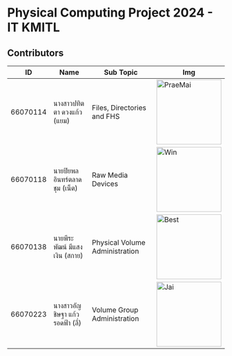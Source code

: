 # Physical Computing Project 2024 - IT KMITL

## Contributors

| ID       | Name                                  | Sub Topic                      | Img                                                                             |
|----------|---------------------------------------|--------------------------------|---------------------------------------------------------------------------------|
| 66070114 | นางสาวปทิตตา ดวงแก้ว (แยม)              | Files, Directories and FHS     | <img alt="PraeMai" height="150" src="assets/img/members/001.webp" width="150"/> |
| 66070118 | นายปิยพล อินทร์ตลาดชุม (เน็ต)             | Raw Media Devices              | <img alt="Win" height="150" src="assets/img/members/018.webp" width="150"/>     |
| 66070138 | นายพีระพัฒน์ มีแสงเงิน (สกาย)             | Physical Volume Administration | <img alt="Best" height="150" src="assets/img/members/028.webp" width="150"/>    |
| 66070223 | นางสาวอัญชิษฐา แก้วรอดฟ้า (ลี่)            | Volume Group Administration    | <img alt="Jai" height="150" src="assets/img/members/035.webp" width="150"/>     |
